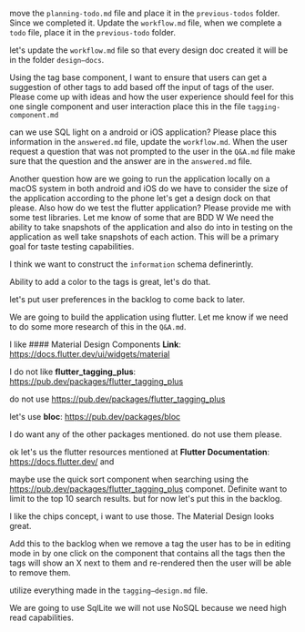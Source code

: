 move the `planning-todo.md` file and place it in the `previous-todos` folder.  Since we completed it.  Update the `workflow.md` file, when we complete a `todo` file, place it in the `previous-todo` folder.

let's update the `workflow.md` file so that every design doc created it will be in the folder `design–docs`.

Using the tag  base component, I want to ensure that users can get a suggestion of other tags to add based off the input of tags of the user. Please come up with ideas and how the user experience should feel for this one single component and user interaction place this in the file `tagging-component.md`

can we use SQL light on a android or iOS application?  Please place this information in the `answered.md` file, update the `workflow.md`. When the user request a question that was not prompted to the user in the `Q&A.md` file make sure that the question and the answer are in the `answered.md` file.

Another question  how are we going to run the application locally on a macOS system in both android and iOS do we have to consider the size of the application according to the phone let's get a design dock on that please. Also  how do we test the flutter application? Please provide me with some test libraries. Let me know of some that are BDD W We need the ability to take snapshots of the application and also do into in testing on the application as well take snapshots of each action. This will be a primary goal for taste testing capabilities.

 I think we want to construct the `information` schema definerintly. 

Ability to add a color to the tags is great, let's do that.

let's put user preferences in the backlog to come back to later.

We are going to build the application using flutter. Let me know if we need to do some more research of this in the `Q&A.md`. 

I like  #### Material Design Components **Link**: https://docs.flutter.dev/ui/widgets/material

I do not like **flutter_tagging_plus**: https://pub.dev/packages/flutter_tagging_plus

do not use https://pub.dev/packages/flutter_tagging_plus

let's use **bloc**: https://pub.dev/packages/bloc

I do want any of the other packages mentioned. do not use them please.

ok let's us the flutter resources mentioned at  **Flutter Documentation**: https://docs.flutter.dev/ and 

maybe use the quick sort component when searching using the https://pub.dev/packages/flutter_tagging_plus componet. Definite want to limit to the top 10 search results.  but for now let's put this in the backlog.

I like the chips concept, i want to use those. The Material Design looks great. 

Add this to the backlog when we remove a tag the user has to be in editing mode in by one click on the component that contains all the tags then the tags will show an X next to them and re-rendered then the user will be able to remove them.

utilize everything made in the `tagging–design.md` file.


We are going to use SqlLite we will not use NoSQL because we need high read capabilities.




